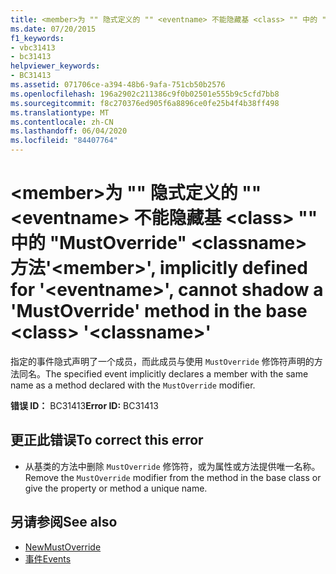 ```yaml
---
title: <member>为 "" 隐式定义的 "" <eventname> 不能隐藏基 <class> "" 中的 "MustOverride" <classname> 方法
ms.date: 07/20/2015
f1_keywords:
- vbc31413
- bc31413
helpviewer_keywords:
- BC31413
ms.assetid: 071706ce-a394-48b6-9afa-751cb50b2576
ms.openlocfilehash: 196a2902c211386c9f0b02501e555b9c5cfd7bb8
ms.sourcegitcommit: f8c270376ed905f6a8896ce0fe25b4f4b38ff498
ms.translationtype: MT
ms.contentlocale: zh-CN
ms.lasthandoff: 06/04/2020
ms.locfileid: "84407764"
---
```

# <a name="member-implicitly-defined-for-eventname-cannot-shadow-a-mustoverride-method-in-the-base-class-classname"></a><span data-ttu-id="ee7a0-102">\<member>为 "" 隐式定义的 "" \<eventname> 不能隐藏基 \<class> "" 中的 "MustOverride" \<classname> 方法</span><span class="sxs-lookup"><span data-stu-id="ee7a0-102">'\<member>', implicitly defined for '\<eventname>', cannot shadow a 'MustOverride' method in the base \<class> '\<classname>'</span></span>
<span data-ttu-id="ee7a0-103">指定的事件隐式声明了一个成员，而此成员与使用 `MustOverride` 修饰符声明的方法同名。</span><span class="sxs-lookup"><span data-stu-id="ee7a0-103">The specified event implicitly declares a member with the same name as a method declared with the `MustOverride` modifier.</span></span>  
  
 <span data-ttu-id="ee7a0-104">**错误 ID：** BC31413</span><span class="sxs-lookup"><span data-stu-id="ee7a0-104">**Error ID:** BC31413</span></span>  
  
## <a name="to-correct-this-error"></a><span data-ttu-id="ee7a0-105">更正此错误</span><span class="sxs-lookup"><span data-stu-id="ee7a0-105">To correct this error</span></span>  
  
- <span data-ttu-id="ee7a0-106">从基类的方法中删除 `MustOverride` 修饰符，或为属性或方法提供唯一名称。</span><span class="sxs-lookup"><span data-stu-id="ee7a0-106">Remove the `MustOverride` modifier from the method in the base class or give the property or method a unique name.</span></span>  
  
## <a name="see-also"></a><span data-ttu-id="ee7a0-107">另请参阅</span><span class="sxs-lookup"><span data-stu-id="ee7a0-107">See also</span></span>

- [<span data-ttu-id="ee7a0-108">New</span><span class="sxs-lookup"><span data-stu-id="ee7a0-108">MustOverride</span></span>](../language-reference/modifiers/mustoverride.md)
- [<span data-ttu-id="ee7a0-109">事件</span><span class="sxs-lookup"><span data-stu-id="ee7a0-109">Events</span></span>](../programming-guide/language-features/events/index.md)
